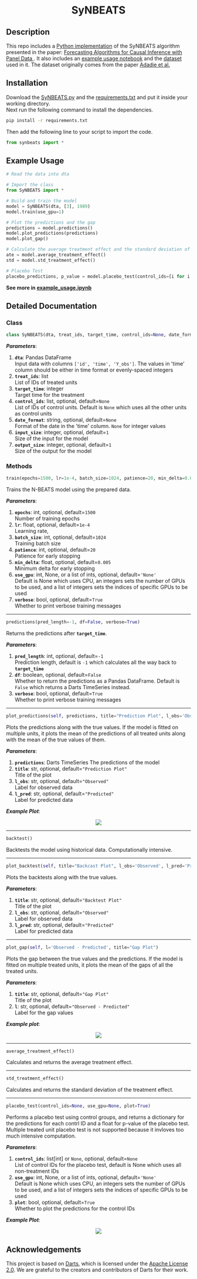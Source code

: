 <h1 align="center">SyNBEATS</h1>

## Description
This repo includes a [Python implementation](./SyNBEATS.py) of the SyNBEATS algorithm presented in the paper: [Forecasting Algorithms for Causal Inference with Panel Data
](https://arxiv.org/abs/2208.03489). It also includes an [example usage notebook](./example_usage.ipynb) and the [dataset](./smoking_data.csv) used in it. The dataset originally comes from the paper [Adadie et al.](https://web.stanford.edu/~jhain/Paper/JASA2010.pdf)
## Installation
Download the [SyNBEATS.py](./SyNBEATS.py) and the [requirements.txt](./requirements.txt) and put it inside your working directory. \
Next run the following command to install the dependencies.
```bash
pip install -r requirements.txt
```
Then add the following line to your script to import the code. 
```python
from synbeats import *
```


## Example Usage

```python
# Read the data into dta

# Import the class
from SyNBEATS import *

# Build and train the model
model = SyNBEATS(dta, [3], 1989)
model.train(use_gpu=1)

# Plot the predictions and the gap
predictions = model.predictions()
model.plot_predictions(predictions)
model.plot_gap()

# Calculate the average treatment effect and the standard deviation of the treatment effects
ate = model.average_treatment_effect()
std = model.std_treatment_effect()

# Placebo Test
placebo_predictions, p_value = model.placebo_test(control_ids=[i for i in range(4,15)], use_gpu=1)
```
**See more in [example_usage.ipynb](./example_usage.ipynb)**

## Detailed Documentation

### Class
```python
class SyNBEATS(dta, treat_ids, target_time, control_ids=None, date_format=None, input_size=1, output_size=1)
```
**_Parameters_**:
1. **`dta`**: Pandas DataFrame\
Input data with columns `['id', 'time', 'Y_obs']`. The values in 'time' column should be either in time format or evenly-spaced integers
2. **`treat_ids`**: list\
List of IDs of treated units
3. **`target_time`**: integer\
Target time for the treatment
4. **`control_ids`**: list, optional, default=`None`\
List of IDs of control units. Default is `None` which uses all the other units as control units
5. **`date_format`**: string, optional, default=`None`\
Format of the date in the 'time' column. `None` for integer values
6. **`input_size`**: integer, optional, default=`1`\
Size of the input for the model
7. **`output_size`**: integer, optional, default=`1`\
Size of the output for the model

### Methods
```python
train(epochs=1500, lr=1e-4, batch_size=1024, patience=20, min_delta=0.005, use_gpu=None, verbose=True)
```
Trains the N-BEATS model using the prepared data.

**_Parameters_**:
1. **`epochs`**: int, optional, default=`1500`\
Number of training epochs
2. **`lr`**: float, optional, default=`1e-4`\
Learning rate,
3. **`batch_size`**: int, optional, default=`1024`\
Training batch size
4. **`patience`**: int, optional, default=`20`\
Patience for early stopping
5. **`min_delta`**: float, optional, default=`0.005`\
Minimum delta for early stopping
6. **`use_gpu`**: int, None, or a list of ints, optional, default=`'None'`\
Default is None which uses CPU, an integers sets the number of GPUs to be used, and a list of integers sets the indices of specific GPUs to be used
7. **`verbose`**: bool, optional, default=`True`\
Whether to print verbose training messages

---

```python
predictions(pred_length=-1, df=False, verbose=True)
```
Returns the predictions after **`target_time`**.

**_Parameters_**:
1. **`pred_length`**: int, optional,  default=`-1`\
Prediction length, default is `-1` which calculates all the way back to **`target_time`**
2. **`df`**: boolean, optional, default=`False`\
Whether to return the predictions as a Pandas DataFrame. Default is `False` which returns a Darts TimeSeries instead. 
3. **`verbose`**: bool, optional, default=`True`\
Whether to print verbose training messages

---

```python
plot_predictions(self, predictions, title="Prediction Plot", l_obs='Observed', l_pred='Predicted')
```
Plots the predictions along with the true values. If the model is fitted on multiple units, it plots the mean of the predictions of all treated units along with the mean of the true values of them.

**_Parameters_**:
1. **`predictions`**: Darts TimeSeries
The predictions of the model
2. **`title`**: str, optional, default=`"Prediction Plot"`\
Title of the plot
3. **`l_obs`**: str, optional, default=`"Observed"`\
Label for observed data
4. **`l_pred`**: str, optional, default=`"Predicted"`\
Label for predicted data

**_Example Plot_**:
<p align="center">
  <img src="https://github.com/Crabtain959/SyNBEATS/blob/f4923a163145e424f8152ce6e67793c88e48f0dc/plots/predictions.png">
</p>

---

```python
backtest()
```
Backtests the model using historical data. Computationally intensive.

---

```python
plot_backtest(self, title="Backcast Plot", l_obs='Observed', l_pred='Predicted')
```
Plots the backtests along with the true values.

**_Parameters_**:
1. **`title`**: str, optional, default=`"Backtest Plot"`\
Title of the plot
2. **`l_obs`**: str, optional, default=`"Observed"`\
Label for observed data
3. **`l_pred`**: str, optional, default=`"Predicted"`\
Label for predicted data

---

```python
plot_gap(self, l='Observed - Predicted', title="Gap Plot")
```
Plots the gap between the true values and the predictions. If the model is fitted on multiple treated units, it plots the mean of the gaps of all the treated units.

**_Parameters_**:
1. **`title`**: str, optional, default=`"Gap Plot"`\
Title of the plot
2. **`l`**: str, optional, default=`"Observed - Predicted"`\
Label for the gap values

**_Example plot_**:

<p align="center">
  <img src="https://github.com/Crabtain959/SyNBEATS/blob/f4923a163145e424f8152ce6e67793c88e48f0dc/plots/gap.png">
</p>

---

```python
average_treatment_effect()
```
Calculates and returns the average treatment effect.

---

```python
std_treatment_effect()
```
Calculates and returns the standard deviation of the treatment effect.

---

```python
placebo_test(control_ids=None, use_gpu=None, plot=True)
```
Performs a placebo test using control groups, and returns a dictionary for the predictions for each contrl ID and a float for p-value of the placebo test. Multiple treated unit placebo test is not supported because it invloves too much intensive computation.

**_Parameters_**:
1. **`control_ids`**: list[int] or `None`, optional, default=`None`\
List of control IDs for the placebo test,  default is None which uses all non-treatment IDs
2. **`use_gpu`**: int, None, or a list of ints, optional, default=`'None'`\
Default is None which uses CPU, an integers sets the number of GPUs to be used, and a list of integers sets the indices of specific GPUs to be used
3. **`plot`**: bool, optional, default=`True`\
Whether to plot the predictions for the control IDs

**_Example Plot_**:
<p align="center">
  <img src="https://github.com/Crabtain959/SyNBEATS/blob/f4923a163145e424f8152ce6e67793c88e48f0dc/plots/placebo.png">
</p>

## Acknowledgements

This project is based on [Darts](https://github.com/unit8co/darts), which is licensed under the [Apache License 2.0](https://github.com/unit8co/darts/blob/develop/LICENSE). We are grateful to the creators and contributors of Darts for their work.
